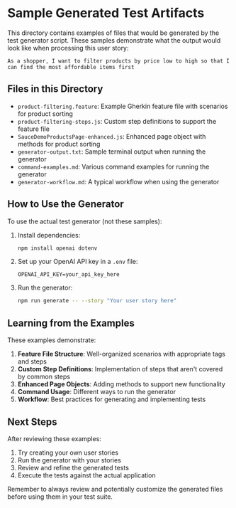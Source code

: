 # Sample Generated Test Artifacts

This directory contains examples of files that would be generated by the test generator script. These samples demonstrate what the output would look like when processing this user story:

```
As a shopper, I want to filter products by price low to high so that I can find the most affordable items first
```

## Files in this Directory

- `product-filtering.feature`: Example Gherkin feature file with scenarios for product sorting
- `product-filtering-steps.js`: Custom step definitions to support the feature file
- `SauceDemoProductsPage-enhanced.js`: Enhanced page object with methods for product sorting
- `generator-output.txt`: Sample terminal output when running the generator
- `command-examples.md`: Various command examples for running the generator
- `generator-workflow.md`: A typical workflow when using the generator

## How to Use the Generator

To use the actual test generator (not these samples):

1. Install dependencies:
   ```bash
   npm install openai dotenv
   ```

2. Set up your OpenAI API key in a `.env` file:
   ```
   OPENAI_API_KEY=your_api_key_here
   ```

3. Run the generator:
   ```bash
   npm run generate -- --story "Your user story here"
   ```

## Learning from the Examples

These examples demonstrate:

1. **Feature File Structure**: Well-organized scenarios with appropriate tags and steps
2. **Custom Step Definitions**: Implementation of steps that aren't covered by common steps
3. **Enhanced Page Objects**: Adding methods to support new functionality
4. **Command Usage**: Different ways to run the generator
5. **Workflow**: Best practices for generating and implementing tests

## Next Steps

After reviewing these examples:

1. Try creating your own user stories
2. Run the generator with your stories
3. Review and refine the generated tests
4. Execute the tests against the actual application

Remember to always review and potentially customize the generated files before using them in your test suite.
